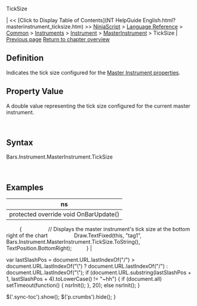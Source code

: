 ﻿










 


TickSize







| &lt;&lt; [Click to Display Table of Contents](NT HelpGuide English.html?masterinstrument_ticksize.htm) &gt;&gt;
 [NinjaScript](ninjascript.htm) &gt; [Language Reference](language_reference_wip.htm) &gt; [Common](common.htm) &gt; [Instruments](instruments_ninjascript.htm) &gt; [Instrument](instrument.htm) &gt; [MasterInstrument](masterinstrument.htm) &gt;
TickSize | [Previous page](splits.htm)
[Return to chapter overview](masterinstrument.htm)










Definition
----------


Indicates the tick size configured for the [Master Instrument properties](editing_instruments.htm).



Property Value
--------------


A double value representing the tick size configured for the current master instrument.


 


Syntax
------


Bars.Instrument.MasterInstrument.TickSize


 



Examples
--------




| ns |
| --- |
| protected override void OnBarUpdate()
         {
                 // Displays the master instrument's tick size at the bottom right of the chart
                 Draw.TextFixed(this, "tag1", Bars.Instrument.MasterInstrument.TickSize.ToString(), TextPosition.BottomRight);
         } |






 
 var lastSlashPos = document.URL.lastIndexOf("/") &gt; document.URL.lastIndexOf("\\") ? document.URL.lastIndexOf("/") : document.URL.lastIndexOf("\\");
 if (document.URL.substring(lastSlashPos + 1, lastSlashPos + 4).toLowerCase() != "~hh") {
 if (document.all) setTimeout(function() {
 nsrInit();
 }, 20);
 else nsrInit();
 }
 
 
 $('.sync-toc').show();
 $('p.crumbs').hide();
 }
 
 
 



